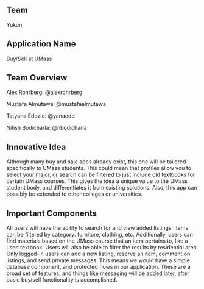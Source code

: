 ## Team

Yukon


## Application Name

Buy/Sell at UMass


## Team Overview

Alex Rohrberg: @alexrohrberg

Mustafa Almutawa: @mustafaalmutawa

Tatyana Edozie: @yanaedo

Nitish Bodicharla: @nbodicharla


## Innovative Idea

Although many buy and sale apps already exist, this one will be tailored specifically to UMass students. This could mean that profiles allow you to select your major, or search can be filtered to just include old textbooks for certain UMass courses. This gives the idea a unique value to the UMass student body, and differentiates it from existing solutions. Also, this app can possibly be extended to other colleges or universities.


## Important Components

All users will have the ability to search for and view added listings. Items can be filtered by category: furniture, clothing, etc. Additionally, users can find materials based on the UMass course that an item pertains to, like a used textbook. Users will also be able to filter the results by residential area. Only logged-in users can add a new listing, reserve an item, comment on listings, and send private messages. This means we would have a simple database component, and protected flows in our application. These are a broad set of features, and things like messaging will be added later, after basic buy/sell functionality is accomplished.
